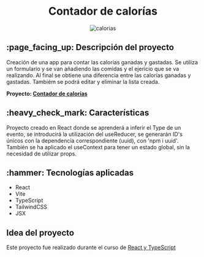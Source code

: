 <h1 align="center"> Contador de calorías</h1>

<div align="center">
    <img src="https://github.com/user-attachments/assets/362238f4-e9b5-4171-bac8-0a91b5d81f0b" alt="calorias">
</div>

<h2> :page_facing_up: Descripción del proyecto</h2>

<p> Creación de una app para contar las calorías ganadas y gastadas. Se utiliza un formulario y se van añadiendo las comidas y el ejericio que se va realizando. Al final se obtiene una diferencia entre las calorías ganadas y gastadas.
Tambiém se podrá editar y eliminar la lista creada. </p>

<b>Proyecto: <a href="https://playful-pika-6d79b1.netlify.app/" target="_blank">Contador de calorías<a></b>

<h2> :heavy_check_mark: Características</h2>
<p> Proyecto creado en React donde se aprenderá a inferir el Type de un evento, 
se introducirá la utilización del useReducer, se generarán ID's únicos con la dependencia correspondiente (uuid), con 'npm i uuid'. 
  También se ha aplicado el useContext para tener un estado global, sin la necesidad de utilizar props.
</p>

<h2> :hammer: Tecnologías aplicadas</h2>

<ul>
  <li>React</li>
  <li>Vite</li>
  <li>TypeScript</li>
  <li>TailwindCSS</li>
  <li>JSX</li>
</ul>

<h2>Idea del proyecto</h2>
<p>Este proyecto fue realizado durante el curso de <a href="https://www.udemy.com/course/react-de-principiante-a-experto-creando-mas-de-10-aplicaciones/?couponCode=KEEPLEARNING">React y TypeScript</a></p>
